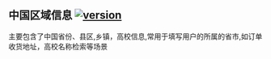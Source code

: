 ## 中国区域信息 [![version](https://img.shields.io/github/release/ztbcms/ztbcms-Area.svg?maxAge=36000)](https://github.com/ztbcms/ztbcms-Area)

主要包含了中国省份、县区,乡镇，高校信息,常用于填写用户的所属的省市,如订单收货地址，高校名称检索等场景

